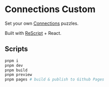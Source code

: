 # Connections Custom

Set your own [Connections](https://www.nytimes.com/games/connections) puzzles.

Built with [ReScript](https://rescript-lang.org/) + React.

## Scripts

```sh
pnpm i
pnpm dev
pnpm build
pnpm preview
pnpm pages # build & publish to Github Pages
```
